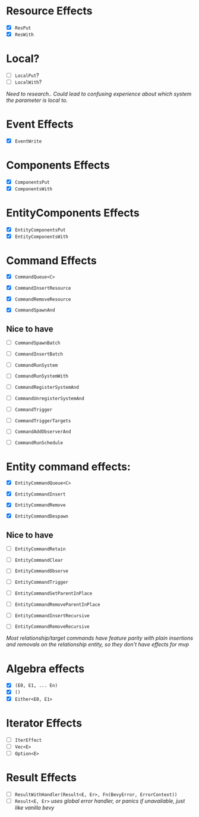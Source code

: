 # Resource Effects
- [x] `ResPut`
- [x] `ResWith`

# Local?
- [ ] `LocalPut`?
- [ ] `LocalWith`?

*Need to research.. Could lead to confusing experience about which system the parameter is local to.*

# Event Effects
- [x] `EventWrite`

# Components Effects
- [x] `ComponentsPut`
- [x] `ComponentsWith`

# EntityComponents Effects
- [x] `EntityComponentsPut`
- [x] `EntityComponentsWith`

# Command Effects
- [x] `CommandQueue<C>`

- [x] `CommandInsertResource`
- [x] `CommandRemoveResource`

- [x] `CommandSpawnAnd`

## Nice to have
- [ ] `CommandSpawnBatch`
- [ ] `CommandInsertBatch`

- [ ] `CommandRunSystem`
- [ ] `CommandRunSystemWith`
- [ ] `CommandRegisterSystemAnd`
- [ ] `CommandUnregisterSystemAnd`

- [ ] `CommandTrigger`
- [ ] `CommandTriggerTargets`
- [ ] `CommandAddObserverAnd`

- [ ] `CommandRunSchedule`

# Entity command effects:
- [x] `EntityCommandQueue<C>`

- [x] `EntityCommandInsert`
- [x] `EntityCommandRemove`
- [x] `EntityCommandDespawn`

## Nice to have
- [ ] `EntityCommandRetain`
- [ ] `EntityCommandClear`

- [ ] `EntityCommandObserve`
- [ ] `EntityCommandTrigger`

- [ ] `EntityCommandSetParentInPlace`
- [ ] `EntityCommandRemoveParentInPlace`

- [ ] `EntityCommandInsertRecursive`
- [ ] `EntityCommandRemoveRecursive`

*Most relationship/target commands have feature parity with plain insertions
and removals on the relationship entity, so they don't have effects for mvp*

# Algebra effects
- [x] `(E0, E1, ... En)`
- [x] `()`
- [x] `Either<E0, E1>`

# Iterator Effects
- [ ] `IterEffect`
- [ ] `Vec<E>`
- [ ] `Option<E>`

# Result Effects
- [ ] `ResultWithHandler(Result<E, Er>, Fn(BevyError, ErrorContext))`
- [ ] `Result<E, Er>` *uses global error handler, or panics if unavailable, just like vanilla bevy*
